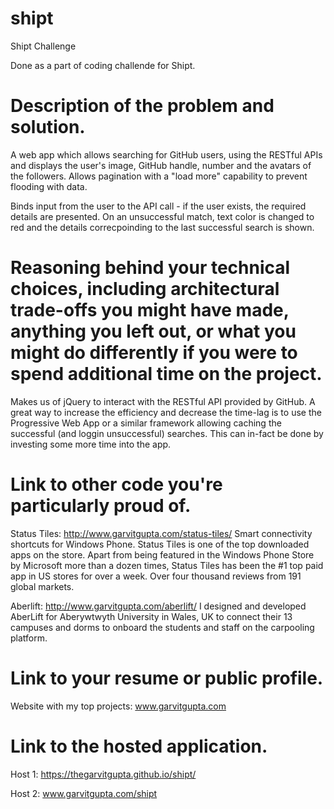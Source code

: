 # shipt
Shipt Challenge

Done as a part of coding challende for Shipt.

# Description of the problem and solution.

A web app which allows searching for GitHub users, using the RESTful APIs and displays the user's image, GitHub handle, number and the avatars of the followers. Allows pagination with a "load more" capability to prevent flooding with data.

Binds input from the user to the API call - if the user exists, the required details are presented. On an unsuccessful match, text color is changed to red and the details correcpoinding to the last successful search is shown.

# Reasoning behind your technical choices, including architectural trade-offs you might have made, anything you left out, or what you might do differently if you were to spend additional time on the project.

Makes us of jQuery to interact with the RESTful API provided by GitHub. A great way to increase the efficiency and decrease the time-lag is to use the Progressive Web App or a similar framework allowing caching the successful (and loggin unsuccessful) searches. This can in-fact be done by investing some more time into the app.

# Link to other code you're particularly proud of.

Status Tiles: http://www.garvitgupta.com/status-tiles/
Smart connectivity shortcuts for Windows Phone. Status Tiles is one of the top downloaded apps on the store.
Apart from being featured in the Windows Phone Store by Microsoft more than a dozen times, Status Tiles has been the #1 top paid app in US stores for over a week. Over four thousand reviews from 191 global markets.

Aberlift: http://www.garvitgupta.com/aberlift/
I designed and developed AberLift for Aberywtwyth University in Wales, UK to connect their 13 campuses and dorms to onboard the students and staff on the carpooling platform.

# Link to your resume or public profile.

Website with my top projects: www.garvitgupta.com

# Link to the hosted application.

Host 1: https://thegarvitgupta.github.io/shipt/

Host 2: www.garvitgupta.com/shipt
